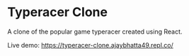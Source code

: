 # Typeracer Clone
A clone of the popular game typeracer created using React.

Live demo: https://typeracer-clone.ajaybhatta49.repl.co/
